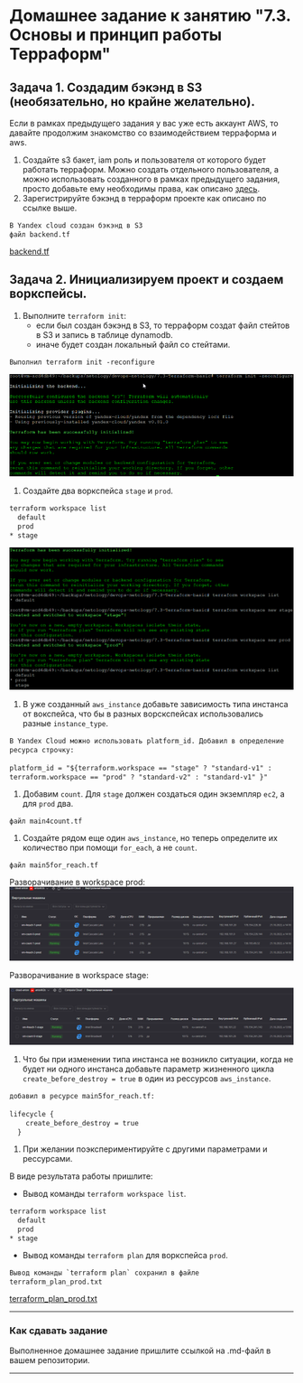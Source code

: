# Домашнее задание к занятию "7.3. Основы и принцип работы Терраформ"

## Задача 1. Создадим бэкэнд в S3 (необязательно, но крайне желательно).

Если в рамках предыдущего задания у вас уже есть аккаунт AWS, то давайте продолжим знакомство со взаимодействием
терраформа и aws. 

1. Создайте s3 бакет, iam роль и пользователя от которого будет работать терраформ. Можно создать отдельного пользователя,
а можно использовать созданного в рамках предыдущего задания, просто добавьте ему необходимы права, как описано 
[здесь](https://www.terraform.io/docs/backends/types/s3.html).
1. Зарегистрируйте бэкэнд в терраформ проекте как описано по ссылке выше. 
```
В Yandex cloud создан бэкэнд в S3
файл backend.tf
```
[backend.tf](backend.tf)

## Задача 2. Инициализируем проект и создаем воркспейсы. 

1. Выполните `terraform init`:
    * если был создан бэкэнд в S3, то терраформ создат файл стейтов в S3 и запись в таблице 
dynamodb.
    * иначе будет создан локальный файл со стейтами.  

```
Выполнил terraform init -reconfigure
```
![7.3_tf_init](img/7.3_tf_init.png "terraform init")

1. Создайте два воркспейса `stage` и `prod`.

```
terraform workspace list
  default
  prod
* stage
```

![7.3_workspases](img/7.3_workspases.png "terraform workspaces")

1. В уже созданный `aws_instance` добавьте зависимость типа инстанса от вокспейса, что бы в разных ворскспейсах 
использовались разные `instance_type`.

```
В Yandex Cloud можно использовать platform_id. Добавил в определение ресурса строчку:

platform_id = "${terraform.workspace == "stage" ? "standard-v1" : terraform.workspace == "prod" ? "standard-v2" : "standard-v1" }"

```


1. Добавим `count`. Для `stage` должен создаться один экземпляр `ec2`, а для `prod` два. 

```
файл main4count.tf

```

1. Создайте рядом еще один `aws_instance`, но теперь определите их количество при помощи `for_each`, а не `count`.

```
файл main5for_reach.tf

```

Разворачивание в workspace prod:
![7.3_vm4-5prod](img/7.3_vm4-5prod.png "7.3_vm prod")

Разворачивание в workspace stage:

![7.3_vm4-5stage](img/7.3_vm4-5stage.png "7.3_vm stage")

1. Что бы при изменении типа инстанса не возникло ситуации, когда не будет ни одного инстанса добавьте параметр
жизненного цикла `create_before_destroy = true` в один из рессурсов `aws_instance`.

```
добавил в ресурсе main5for_reach.tf:

lifecycle {
    create_before_destroy = true
  }
```

1. При желании поэкспериментируйте с другими параметрами и рессурсами.

В виде результата работы пришлите:
* Вывод команды `terraform workspace list`.

```
terraform workspace list
  default
  prod
* stage

```
* Вывод команды `terraform plan` для воркспейса `prod`.  

```
Вывод команды `terraform plan` сохранил в файле 
terraform_plan_prod.txt

```
[terraform_plan_prod.txt](https://github.com/antonh2o/devops-netology/blob/main/7.3-Terraform-basic/tf_plan_prod.txt "Ссылка на файл terraform_plan_prod.txt")

---

### Как cдавать задание

Выполненное домашнее задание пришлите ссылкой на .md-файл в вашем репозитории.

---
